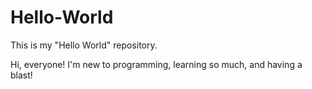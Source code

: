 # Hello-World
This is my "Hello World" repository.

Hi, everyone! I'm new to programming, learning so much, and having a blast!
